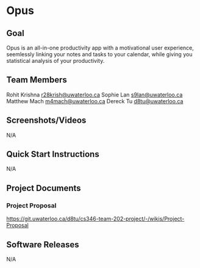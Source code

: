 # Opus

## Goal
Opus is an all-in-one productivity app with a motivational user experience, seemlessly linking your notes and tasks to your calendar, while giving you statistical analysis of your productivity.

## Team Members
Rohit Krishna r28krish@uwaterloo.ca
Sophie Lan s9lan@uwaterloo.ca
Matthew Mach m4mach@uwaterloo.ca
Dereck Tu d8tu@uwaterloo.ca

## Screenshots/Videos
N/A
## Quick Start Instructions
N/A
## Project Documents
### Project Proposal
https://git.uwaterloo.ca/d8tu/cs346-team-202-project/-/wikis/Project-Proposal
## Software Releases
N/A